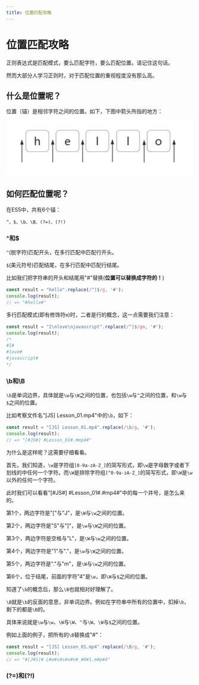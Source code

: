 ```yaml
---
title: 位置匹配攻略
---
```


# 位置匹配攻略

正则表达式是匹配模式，要么匹配字符，要么匹配位置。请记住这句话。

然而大部分人学习正则时，对于匹配位置的重视程度没有那么高。



## 什么是位置呢？

位置（锚）是相邻字符之间的位置。如下，下图中箭头所指的地方：

![](https://raw.githubusercontent.com/yuhongjing/img-folder/master/img/20191216214630.png)



## 如何匹配位置呢？

在ES5中，共有6个锚：

`^、$、\b、\B、(?=)、(?!)`



### ^和$

`^`(脱字符)匹配开头，在多行匹配中匹配行开头。

`$`(美元符号)匹配结尾，在多行匹配中匹配行结尾。

比如我们把字符串的开头和结尾用"#"替换(**位置可以替换成字符的！**)

```js
const result = "hello".replace(/^|$/g, '#');
console.log(result);
// => "#hello#"
```

多行匹配模式(即有修饰符`m`)时，二者是行的概念，这一点需要我们注意：

```js
const result = "I\nlove\njavascript".replace(/^|$/gm, '#');
console.log(result);
/*
#I#
#love#
#javascript#
*/
```



### \b和\B

`\b`是单词边界，具体就是`\w`与`\W`之间的位置，也包括`\w`与`^`之间的位置，和`\w`与`$`之间的位置。

比如考察文件名"[JS] Lesson_01.mp4"中的`\b`，如下：

```js
const result = "[JS] Lesson_01.mp4".replace(/\b/g, '#');
console.log(result);
// => "[#JS#] #Lesson_01#.#mp4#"
```

为什么是这样呢？这需要仔细看看。

首先，我们知道，`\w`是字符组`[0-9a-zA-Z_]`的简写形式，即`\w`是字母数字或者下划线的中任何一个字符。而`\W`是排除字符组`[^0-9a-zA-Z_]`的简写形式，即`\W`是`\w`以外的任何一个字符。

此时我们可以看看"[#JS#] #Lesson_01#.#mp4#"中的每一个井号，是怎么来的。

第1个，两边字符是"["与"J"，是`\W`与`\w`之间的位置。

第2个，两边字符是"S"与"]"，是`\w`与`\W`之间的位置。

第3个，两边字符是空格与"L"，是`\W`与`\w`之间的位置。

第4个，两边字符是"1"与"."，是`\w`与`\W`之间的位置。

第5个，两边字符是"."与"m"，是`\W`与`\w`之间的位置。

第6个，位于结尾，前面的字符"4"是`\w`，即`\W`与`$`之间的位置。

知道了`\b`的概念后，那么`\B`也就相对好理解了。

`\B`就是`\b`的反面的意思，非单词边界。例如在字符串中所有的位置中，扣掉`\b`，剩下的都是`\B`的。

具体来说就是`\w`与`\w`、`\W`与`\W`、`^`与`\W`、`\W`与`$`之间的位置。

例如上面的例子，把所有的`\B`替换成"#"：

```js
const result = "[JS] Lesson_01.mp4".replace(/\B/g, '#');
console.log(result);
// => "#[J#S]# L#e#s#s#o#n#_#0#1.m#p#4"
```



### (?=)和(?!)

